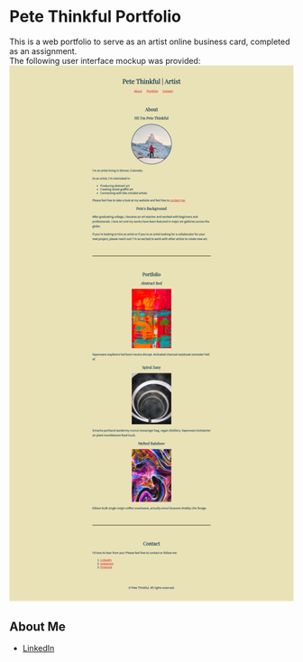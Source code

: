 # Pete Thinkful Portfolio
This is a web portfolio to serve as an artist online business card, completed as an assignment.</br>
The following user interface mockup was provided:
![mockup](images/Eng-pete-portfolio-mock.png)

## About Me

* [LinkedIn](https://www.linkedin.com/in/toni-orban-a50a64234)
